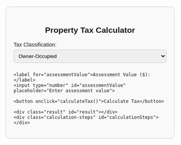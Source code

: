 <!DOCTYPE html>
<html lang="en">
<head>
    <meta charset="UTF-8">
    <meta name="viewport" content="width=device-width, initial-scale=1.0">
    <title>Property Tax Calculator</title>
    <style>
        body {
            font-family: Arial, sans-serif;
            margin: 20px;
        }
        .calculator {
            max-width: 400px;
            margin: 0 auto;
            padding: 20px;
            border: 1px solid #ccc;
            border-radius: 10px;
            background-color: #f9f9f9;
        }
        .calculator h2 {
            text-align: center;
        }
        .calculator label {
            display: block;
            margin: 10px 0 5px;
        }
        .calculator input, .calculator select {
            width: 100%;
            padding: 8px;
            margin-bottom: 10px;
            border: 1px solid #ccc;
            border-radius: 5px;
        }
        .calculator button {
            width: 100%;
            padding: 10px;
            background-color: #28a745;
            color: white;
            border: none;
            border-radius: 5px;
            cursor: pointer;
        }
        .calculator button:hover {
            background-color: #218838;
        }
        .result {
            margin-top: 20px;
            text-align: center;
            font-size: 1.2em;
        }
        .calculation-steps {
            margin-top: 20px;
            padding: 10px;
            background-color: #e9ecef;
            border-radius: 5px;
            font-family: monospace;
        }
    </style>
</head>
<body>

<div class="calculator">
    <h2>Property Tax Calculator</h2>
    <label for="taxClass">Tax Classification:</label>
    <select id="taxClass">
        <option value="ownerOccupied">Owner-Occupied</option>
        <option value="nonOwnerOccupied">Non-Owner-Occupied</option>
        <option value="tvrStrh">TVR-STRH</option>
        <option value="longTermRental">Long-Term Rental</option>
        <option value="commercializedResidential">Commercialized Residential</option>
        <option value="hotelResort">Hotel and Resort</option>
        <option value="timeShare">Time Share</option>
        <option value="agriculture">Agriculture</option>
        <option value="conservation">Conservation</option>
        <option value="commercial">Commercial</option>
        <option value="industrial">Industrial</option>
    </select>

    <label for="assessmentValue">Assessment Value ($):</label>
    <input type="number" id="assessmentValue" placeholder="Enter assessment value">

    <button onclick="calculateTax()">Calculate Tax</button>

    <div class="result" id="result"></div>
    <div class="calculation-steps" id="calculationSteps"></div>
</div>

<script>
    const taxRates = {
        ownerOccupied: [
            { min: 0, max: 1000000, rate: 1.80 },
            { min: 1000001, max: 3000000, rate: 2.00 },
            { min: 3000001, max: Infinity, rate: 3.25 }
        ],
        nonOwnerOccupied: [
            { min: 0, max: 1000000, rate: 5.87 },
            { min: 1000001, max: 3000000, rate: 8.50 },
            { min: 3000001, max: Infinity, rate: 14.00 }
        ],
        tvrStrh: [
            { min: 0, max: 1000000, rate: 12.50 },
            { min: 1000001, max: 3000000, rate: 13.50 },
            { min: 3000001, max: Infinity, rate: 15.00 }
        ],
        longTermRental: [
            { min: 0, max: 1000000, rate: 3.00 },
            { min: 1000001, max: 3000000, rate: 5.00 },
            { min: 3000001, max: Infinity, rate: 8.00 }
        ],
        commercializedResidential: [
            { min: 0, max: 1000000, rate: 4.00 },
            { min: 1000001, max: 3000000, rate: 5.00 },
            { min: 3000001, max: Infinity, rate: 8.00 }
        ],
        hotelResort: 11.75,
        timeShare: 13.50,
        agriculture: 3.00,
        conservation: 8.00,
        commercial: 6.05,
        industrial: 7.05
    };

    function calculateTax() {
        const taxClass = document.getElementById('taxClass').value;
        const assessmentValue = parseFloat(document.getElementById('assessmentValue').value);

        if (isNaN(assessmentValue) || assessmentValue <= 0) {
            document.getElementById('result').innerText = "Please enter a valid assessment value.";
            document.getElementById('calculationSteps').innerText = "";
            return;
        }

        let taxOwed = 0;
        let calculationSteps = "";

        if (Array.isArray(taxRates[taxClass])) {
            // Tiered tax calculation
            calculationSteps = "Calculation Steps:\n";
            for (const tier of taxRates[taxClass]) {
                if (assessmentValue > tier.min) {
                    const taxableAmount = Math.min(assessmentValue, tier.max) - tier.min;
                    const tierTax = (taxableAmount / 1000) * tier.rate;
                    taxOwed += tierTax;

                    calculationSteps += `- Tier ($${tier.min} - $${tier.max === Infinity ? "∞" : tier.max}): $${taxableAmount.toLocaleString()} * $${tier.rate}/1000 = $${tierTax.toFixed(2)}\n`;
                }
            }
        } else {
            // Flat tax calculation
            taxOwed = (assessmentValue / 1000) * taxRates[taxClass];
            calculationSteps = `Calculation Steps:\n- Flat Rate: $${assessmentValue.toLocaleString()} * $${taxRates[taxClass]}/1000 = $${taxOwed.toFixed(2)}`;
        }

        // Apply minimum tax if applicable
        if (taxOwed < 300) {
            calculationSteps += `\n- Minimum Tax Applied: $${taxOwed.toFixed(2)} → $300.00`;
            taxOwed = 300;
        }

        document.getElementById('result').innerText = `Annual Property Tax: $${taxOwed.toFixed(2)}`;
        document.getElementById('calculationSteps').innerText = calculationSteps;
    }
</script>

</body>
</html>
